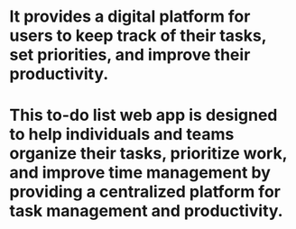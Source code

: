 # It provides a digital platform for users to keep track of their tasks, set priorities, and improve their productivity.
# This to-do list web app is designed to help individuals and teams organize their tasks, prioritize work, and improve time management by providing a centralized platform for task management and productivity.